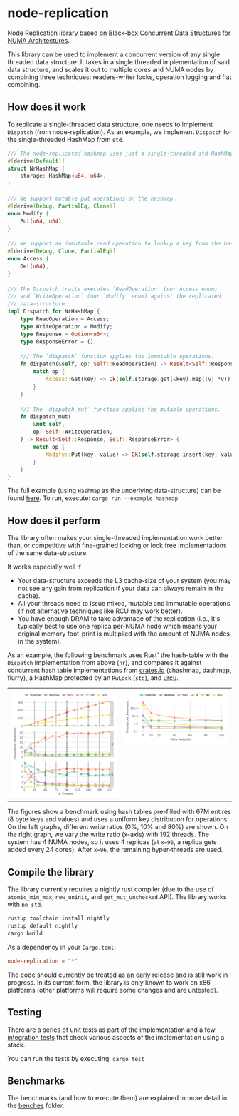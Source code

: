 # node-replication

Node Replication library based on [Black-box Concurrent Data Structures for NUMA
Architectures](https://dl.acm.org/citation.cfm?id=3037721).

This library can be used to implement a concurrent version of any single
threaded data structure: It takes in a single threaded implementation of said
data structure, and scales it out to multiple cores and NUMA nodes by combining
three techniques: readers-writer locks, operation logging and flat combining.

## How does it work

To replicate a single-threaded data structure, one needs to implement `Dispatch`
(from node-replication). As an example, we implement `Dispatch` for the
single-threaded HashMap from `std`.

```rust
/// The node-replicated hashmap uses just a single-threaded std HashMap.
#[derive(Default)]
struct NrHashMap {
    storage: HashMap<u64, u64>,
}

/// We support mutable put operations on the hashmap.
#[derive(Debug, PartialEq, Clone)]
enum Modify {
    Put(u64, u64),
}

/// We support an immutable read operation to lookup a key from the hashmap.
#[derive(Debug, Clone, PartialEq)]
enum Access {
    Get(u64),
}

/// The Dispatch traits executes `ReadOperation` (our Access enum)
/// and `WriteOperation` (our `Modify` enum) against the replicated
/// data-structure.
impl Dispatch for NrHashMap {
    type ReadOperation = Access;
    type WriteOperation = Modify;
    type Response = Option<u64>;
    type ResponseError = ();

    /// The `dispatch` function applies the immutable operations.
    fn dispatch(&self, op: Self::ReadOperation) -> Result<Self::Response, Self::ResponseError> {
        match op {
            Access::Get(key) => Ok(self.storage.get(&key).map(|v| *v)),
        }
    }

    /// The `dispatch_mut` function applies the mutable operations.
    fn dispatch_mut(
        &mut self,
        op: Self::WriteOperation,
    ) -> Result<Self::Response, Self::ResponseError> {
        match op {
            Modify::Put(key, value) => Ok(self.storage.insert(key, value)),
        }
    }
}
```

The full example (using `HashMap` as the underlying data-structure) can be found
[here](examples/hashmap.rs). To run, execute: `cargo run --example hashmap`

## How does it perform

The library often makes your single-threaded implementation work better than, or
competitive with fine-grained locking or lock free implementations of the same
data-structure.

It works especially well if

- Your data-structure exceeds the L3 cache-size of your system (you may not see
  any gain from replication if your data can always remain in the cache).
- All your threads need to issue mixed, mutable and immutable operations (if
  not alternative techniques like RCU may work better).
- You have enough DRAM to take advantage of the replication (i.e., it's
  typically best to use one replica per-NUMA node which means your original
  memory foot-print is multiplied with the amount of NUMA nodes in the system).

As an example, the following benchmark uses Rust' the hash-table with the
`Dispatch` implementation from above (`nr`), and compares it against concurrent
hash table implementations from [crates.io](https://crates.io) (chashmap,
dashmap, flurry), a HashMap protected by an `RwLock` (`std`), and
[urcu](https://liburcu.org/).

<table>
  <tr>
    <td valign="top"><a href="/benches/graphs/skylake4x-throughput-vs-cores.png?raw=true">
    <img src="/benches/graphs/skylake4x-throughput-vs-cores.png?raw=true" alt="Throughput of node-replicated HT" />
</a></td>
    <td valign="top"><a href="/benches/graphs/skylake4x-throughput-vs-cores.png?raw=true">
    <img src="/benches/graphs/skylake4x-throughput-vs-wr.png?raw=true" alt="Different write ratios with 196 threads" /></td>
  </tr>
</table>

The figures show a benchmark using hash tables pre-filled with 67M entires (8
byte keys and values) and uses a uniform key distribution for operations. On the
left graphs, different write ratios (0%, 10% and 80%) are shown. On the right
graph, we vary the write ratio (x-axis) with 192 threads. The system has 4 NUMA
nodes, so it uses 4 replicas (at `x=96`, a replica gets added every 24 cores).
After `x=96`, the remaining hyper-threads are used.

## Compile the library

The library currently requires a nightly rust compiler (due to the use of
`atomic_min_max`, `new_uninit`, and `get_mut_unchecked` API). The library works
with `no_std`.

```bash
rustup toolchain install nightly
rustup default nightly
cargo build
```

As a dependency in your `Cargo.toml`:

```toml
node-replication = "*"
```

The code should currently be treated as an early release and is still work in
progress. In its current form, the library is only known to work on x86
platforms (other platforms will require some changes and are untested).

## Testing

There are a series of unit tests as part of the implementation and a few
[integration tests](./tests) that check various aspects of the implementation
using a stack.

You can run the tests by executing: `cargo test`

## Benchmarks

The benchmarks (and how to execute them) are explained in more detail in the
[benches](benches/README.md) folder.
